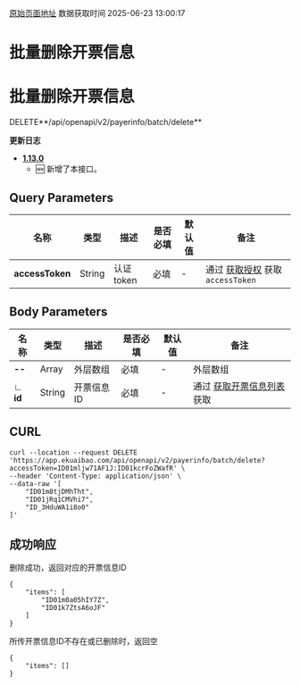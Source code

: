[原始页面地址](https://docs.ekuaibao.com/docs/open-api/payerInfo/batch-delete-payerInfo)
数据获取时间 2025-06-23 13:00:17

# 批量删除开票信息

# 批量删除开票信息

DELETE**/api/openapi/v2/payerinfo/batch/delete**

**更新日志**

  * [**1.13.0**](/updateLog/update-log#1122)
    * 🆕 新增了本接口。



## Query Parameters​

名称| 类型| 描述| 是否必填| 默认值| 备注  
---|---|---|---|---|---  
**accessToken**|  String| 认证token| 必填| -| 通过 [获取授权](/docs/open-api/getting-started/auth) 获取 `accessToken`  
  
## Body Parameters​

名称| 类型| 描述| 是否必填| 默认值| 备注  
---|---|---|---|---|---  
**\--**|  Array| 外层数组| 必填| -| 外层数组  
**∟ id**|  String| 开票信息ID| 必填| -| 通过 [获取开票信息列表](/docs/open-api/payerInfo/get-payerInfo-list) 获取  
  
## CURL​
    
    
    curl --location --request DELETE 'https://app.ekuaibao.com/api/openapi/v2/payerinfo/batch/delete?accessToken=ID01mljw71AF1J:ID01kcrFoZWafR' \  
    --header 'Content-Type: application/json' \  
    --data-raw '[  
        "ID01m8tjDMhTht",  
        "ID01jRq1CMVhi7",  
        "ID_3HduWA1i8o0"  
    ]'  
    

## 成功响应​

删除成功，返回对应的开票信息ID
    
    
    {  
        "items": [  
            "ID01m0a05hIY7Z",  
            "ID01k7ZtsA6oJF"  
        ]  
    }  
    

所传开票信息ID不存在或已删除时，返回空
    
    
    {  
        "items": []  
    }  
    

